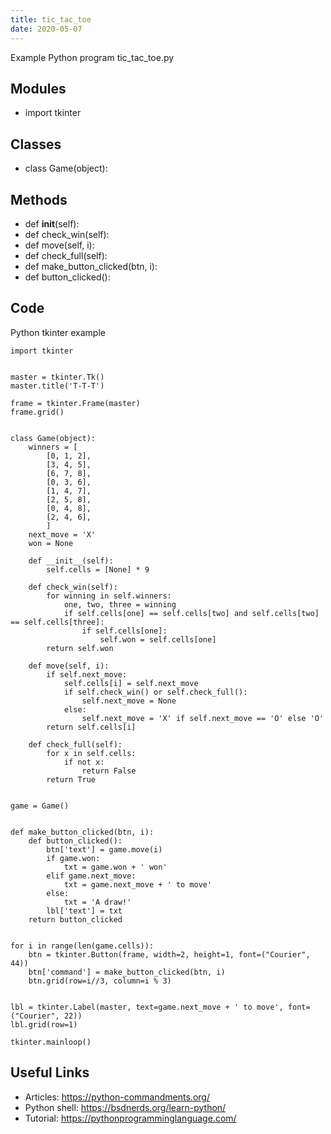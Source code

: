 ```yaml
---
title: tic_tac_toe
date: 2020-05-07
---
```

Example Python program tic_tac_toe.py

## Modules

* import tkinter

## Classes

* class Game(object):

## Methods

* def __init__(self):
* def check_win(self):
* def move(self, i):
* def check_full(self):
* def make_button_clicked(btn, i):
* def button_clicked():

## Code

Python tkinter example

    
    import tkinter
    
    
    master = tkinter.Tk()
    master.title('T-T-T')
    
    frame = tkinter.Frame(master)
    frame.grid()
    
    
    class Game(object):
        winners = [
            [0, 1, 2],
            [3, 4, 5],
            [6, 7, 8],
            [0, 3, 6],
            [1, 4, 7],
            [2, 5, 8],
            [0, 4, 8],
            [2, 4, 6],
            ]
        next_move = 'X'
        won = None
    
        def __init__(self):
            self.cells = [None] * 9
    
        def check_win(self):
            for winning in self.winners:
                one, two, three = winning
                if self.cells[one] == self.cells[two] and self.cells[two] == self.cells[three]:
                    if self.cells[one]:
                        self.won = self.cells[one]
            return self.won
    
        def move(self, i):
            if self.next_move:
                self.cells[i] = self.next_move
                if self.check_win() or self.check_full():
                    self.next_move = None
                else:
                    self.next_move = 'X' if self.next_move == 'O' else 'O'
            return self.cells[i]
    
        def check_full(self):
            for x in self.cells:
                if not x:
                    return False
            return True
    
    
    game = Game()
    
    
    def make_button_clicked(btn, i):
        def button_clicked():
            btn['text'] = game.move(i)
            if game.won:
                txt = game.won + ' won'
            elif game.next_move:
                txt = game.next_move + ' to move'
            else:
                txt = 'A draw!'
            lbl['text'] = txt
        return button_clicked
    
    
    for i in range(len(game.cells)):
        btn = tkinter.Button(frame, width=2, height=1, font=("Courier", 44))
        btn['command'] = make_button_clicked(btn, i)
        btn.grid(row=i//3, column=i % 3)
    
    
    lbl = tkinter.Label(master, text=game.next_move + ' to move', font=("Courier", 22))
    lbl.grid(row=1)
    
    tkinter.mainloop()
    

## Useful Links

- Articles: https://python-commandments.org/
- Python shell: https://bsdnerds.org/learn-python/
- Tutorial: https://pythonprogramminglanguage.com/
